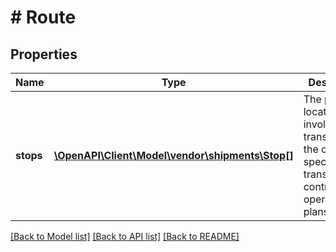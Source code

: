 # # Route

## Properties

Name | Type | Description | Notes
------------ | ------------- | ------------- | -------------
**stops** | [**\OpenAPI\Client\Model\vendor\shipments\Stop[]**](Stop.md) | The port or location involved in transporting the cargo, as specified in transportation contracts or operational plans. |

[[Back to Model list]](../../README.md#models) [[Back to API list]](../../README.md#endpoints) [[Back to README]](../../README.md)
